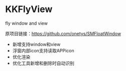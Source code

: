# KKFlyView
fly window and view

原项目链接：https://github.com/onetys/SMFloatWindow

* 新增支持window和view
* 浮窗内部icon支持读取APPicon
* 优化渲染
* 优化工具新增和删除时自动识别